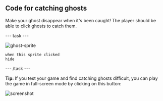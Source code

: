## Code for catching ghosts

Make your ghost disappear when it's been caught! The player should be able to click ghosts to catch them.

\--- task \---

![ghost-sprite](images/ghost-sprite.png)

```blocks3
when this sprite clicked
hide
```

\--- /task \---

**Tip:** If you test your game and find catching ghosts difficult, you can play the game in full-screen mode by clicking on this button:

![screenshot](images/ghost-fullscreen-annotated.png)